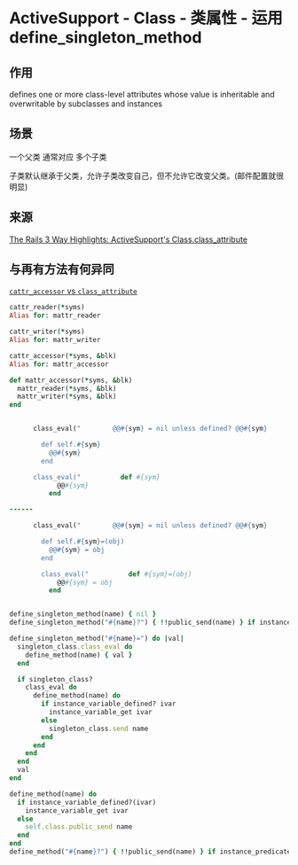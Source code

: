 # ActiveSupport - Class - 类属性 - 运用 define_singleton_method

## 作用

defines one or more class-level attributes whose value is inheritable and overwritable by subclasses and instances

## 场景

一个父类 通常对应 多个子类

子类默认继承于父类，允许子类改变自己，但不允许它改变父类。(邮件配置就很明显)

## 来源

[The Rails 3 Way Highlights: ActiveSupport's Class.class_attribute](http://blog.obiefernandez.com/content/2010/04/tr3w-highlights-activesupport-class-class-attribute.html)

## 与再有方法有何异同

[`cattr_accessor` vs `class_attribute`](https://coderwall.com/p/xhcmbg)

```ruby
cattr_reader(*syms)
Alias for: mattr_reader

cattr_writer(*syms)
Alias for: mattr_writer

cattr_accessor(*syms, &blk)
Alias for: mattr_accessor

def mattr_accessor(*syms, &blk)
  mattr_reader(*syms, &blk)
  mattr_writer(*syms, &blk)
end


      class_eval("        @@#{sym} = nil unless defined? @@#{sym}

        def self.#{sym}
          @@#{sym}
        end

      class_eval("          def #{sym}
            @@#{sym}
          end

------

      class_eval("        @@#{sym} = nil unless defined? @@#{sym}

        def self.#{sym}=(obj)
          @@#{sym} = obj
        end

        class_eval("          def #{sym}=(obj)
            @@#{sym} = obj
          end



```

```ruby
define_singleton_method(name) { nil }
define_singleton_method("#{name}?") { !!public_send(name) } if instance_predicate

define_singleton_method("#{name}=") do |val|
  singleton_class.class_eval do
    define_method(name) { val }
  end

  if singleton_class?
    class_eval do
      define_method(name) do
        if instance_variable_defined? ivar
          instance_variable_get ivar
        else
          singleton_class.send name
        end
      end
    end
  end
  val
end

define_method(name) do
  if instance_variable_defined?(ivar)
    instance_variable_get ivar
  else
    self.class.public_send name
  end
end
define_method("#{name}?") { !!public_send(name) } if instance_predicate
```

